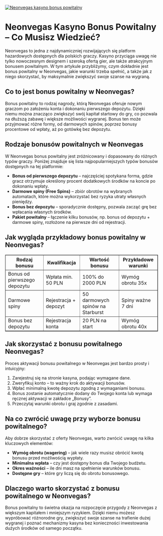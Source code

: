 [![Neonvegas kasyno bonus powitalny](https://123-caf.pages.dev/gitsignup.png)](https://vrmoo.ru/Bt82HjjY)

<h1>Neonvegas Kasyno Bonus Powitalny – Co Musisz Wiedzieć?</h1> <p>Neonvegas to jedna z najdynamiczniej rozwijających się platform hazardowych dostępnych dla polskich graczy. Kasyno przyciąga uwagę nie tylko nowoczesnym designem i szeroką ofertą gier, ale także atrakcyjnym bonusem powitalnym. W tym artykule przybliżymy, czym dokładnie jest bonus powitalny w Neonvegas, jakie warunki trzeba spełnić, a także jak z niego skorzystać, by maksymalnie zwiększyć swoje szanse na wygraną.</p>  <h2>Co to jest bonus powitalny w Neonvegas?</h2> <p>Bonus powitalny to rodzaj nagrody, którą Neonvegas oferuje nowym graczom po założeniu konta i dokonaniu pierwszego depozytu. Dzięki niemu można znacząco zwiększyć swój kapitał startowy do gry, co pozwala na dłuższą zabawę i większe możliwości wygranej. Bonus ten może przyjmować różne formy, od darmowych spinów, poprzez bonusy procentowe od wpłaty, aż po gotówkę bez depozytu.</p>  <h2>Rodzaje bonusów powitalnych w Neonvegas</h2> <p>W Neonvegas bonus powitalny jest zróżnicowany i dopasowany do różnych typów graczy. Poniżej znajduje się lista najpopularniejszych typów bonusów dostępnych na tej platformie:</p>  <ul>   <li><strong>Bonus od pierwszego depozytu</strong> – najczęściej spotykana forma, gdzie gracz otrzymuje określony procent dodatkowych środków na koncie po dokonaniu wpłaty.</li>   <li><strong>Darmowe spiny (Free Spins)</strong> – zbiór obrotów na wybranych automatach, które można wykorzystać bez ryzyka utraty własnych pieniędzy.</li>   <li><strong>Bonus bez depozytu</strong> – sporadycznie dostępny, pozwala zacząć grę bez wpłacania własnych środków.</li>   <li><strong>Pakiet powitalny</strong> – łączenie kilku bonusów, np. bonus od depozytu + darmowe spiny, rozłożone na pierwsze dni od rejestracji.</li> </ul>  <h2>Jak wygląda przykładowy bonus powitalny w Neonvegas?</h2> <table border="1" cellpadding="8" cellspacing="0" style="border-collapse: collapse; width: 100%; max-width: 600px; margin: 20px 0;">   <thead>     <tr>       <th>Rodzaj bonusu</th>       <th>Kwalifikacja</th>       <th>Wartość bonusu</th>       <th>Przykładowe warunki</th>     </tr>   </thead>   <tbody>     <tr>       <td>Bonus od pierwszego depozytu</td>       <td>Wpłata min. 50 PLN</td>       <td>100% do 2000 PLN</td>       <td>Wymóg obrotu 35x</td>     </tr>     <tr>       <td>Darmowe spiny</td>       <td>Rejestracja + depozyt</td>       <td>50 darmowych spinów na Starburst</td>       <td>Spiny ważne 7 dni</td>     </tr>     <tr>       <td>Bonus bez depozytu</td>       <td>Rejestracja konta</td>       <td>20 PLN na start</td>       <td>Wymóg obrotu 40x</td>     </tr>   </tbody> </table>  <h2>Jak skorzystać z bonusu powitalnego Neonvegas?</h2> <p>Proces aktywacji bonusu powitalnego w Neonvegas jest bardzo prosty i intuicyjny:</p> <ol>   <li>Zarejestruj się na stronie kasyna, podając wymagane dane.</li>   <li>Zweryfikuj konto – to ważny krok do aktywacji bonusów.</li>   <li>Wpłać minimalną kwotę depozytu zgodną z wymaganiami bonusu.</li>   <li>Bonus zostanie automatycznie dodany do Twojego konta lub wymaga ręcznej aktywacji w zakładce „Bonusy”.</li>   <li>Przeczytaj warunki obrotu i graj zgodnie z zasadami.</li> </ol>  <h2>Na co zwrócić uwagę przy wyborze bonusu powitalnego?</h2> <p>Aby dobrze skorzystać z oferty Neonvegas, warto zwrócić uwagę na kilka kluczowych elementów:</p> <ul>   <li><strong>Wymóg obrotu (wagering)</strong> – jak wiele razy musisz obrócić kwotą bonusu przed możliwością wypłaty.</li>   <li><strong>Minimalna wpłata</strong> – czy jest dostępny bonus dla Twojego budżetu.</li>   <li><strong>Okres ważności</strong> – ile dni masz na spełnienie warunków bonusu.</li>   <li><strong>Dostępne gry</strong> – które gry liczą się do obrotu bonusowego.</li> </ul>  <h2>Dlaczego warto skorzystać z bonusu powitalnego w Neonvegas?</h2> <p>Bonus powitalny to świetna okazja na rozpoczęcie przygody z Neonvegas z większym kapitałem i mniejszym ryzykiem. Dzięki niemu możesz wypróbować różnorodne gry, zwiększyć swoje szanse na trafienie dużej wygranej i poznać mechanizmy kasyna bez konieczności inwestowania dużych środków od samego początku.</p>